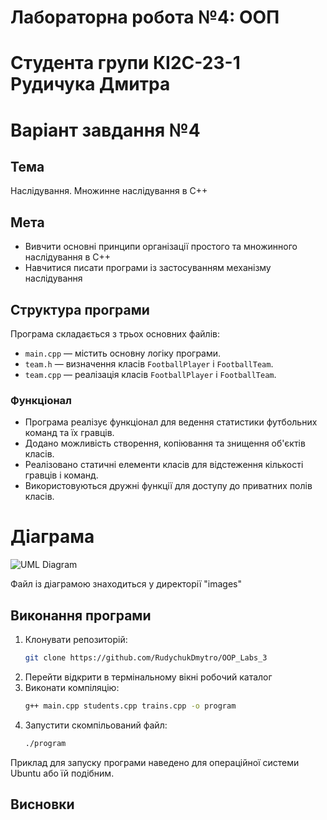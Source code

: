 # Лабораторна робота №4: ООП

# Студента групи КІ2С-23-1 Рудичука Дмитра 
# Варіант завдання №4

## Тема
Наслідування. Множинне наслідування в С++

## Мета
- Вивчити основні принципи організації простого та множинного наслідування в С++
- Навчитися писати програми із застосуванням механізму наслідування


## Структура програми
Програма складається з трьох основних файлів:
- `main.cpp` — містить основну логіку програми.
- `team.h` — визначення класів `FootballPlayer` і `FootballTeam`.
- `team.cpp` — реалізація класів `FootballPlayer` і `FootballTeam`.


### Функціонал
- Програма реалізує функціонал для ведення статистики футбольних команд та їх гравців.
- Додано можливість створення, копіювання та знищення об'єктів класів.
- Реалізовано статичні елементи класів для відстеження кількості гравців і команд.
- Використовуються дружні функції для доступу до приватних полів класів.

# Діаграма
![UML Diagram](images/diagram_for_lab_3_OOP_Cpp.png)

Файл із діаграмою знаходиться у директорії "images"

## Виконання програми
1. Клонувати репозиторій:
   ```bash
   git clone https://github.com/RudychukDmytro/OOP_Labs_3
2. Перейти відкрити в термінальному вікні робочий каталог
3. Виконати компіляцію:
   ```bash
   g++ main.cpp students.cpp trains.cpp -o program
4. Запустити скомпільований файл:
   ```bash
   ./program

Приклад для запуску програми наведено для операційної системи Ubuntu або їй подібним.

## Висновки

